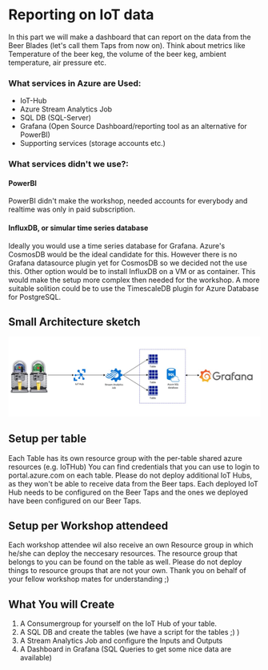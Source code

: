 # Reporting  on IoT data

In this part we will make a dashboard that can report on the data from the Beer Blades (let's call them Taps from now on). Think about metrics like Temperature of the beer keg, the volume of the beer keg, ambient temperature, air pressure etc.

### What services in Azure are Used:
- IoT-Hub
- Azure Stream Analytics Job
- SQL DB (SQL-Server)
- Grafana (Open Source Dashboard/reporting tool as an alternative for PowerBI)
- Supporting services (storage accounts etc.)

### What services didn't we use?:

#### PowerBI
PowerBI didn't make the workshop, needed accounts for everybody and realtime was only in paid subscription.

#### InfluxDB, or simular time series database
Ideally you would use a time series database for Grafana. Azure's CosmosDB would be the ideal candidate for this. However there is no Grafana datasource plugin yet for CosmosDB so we decided not the use this. Other option would be to install InfluxDB on a VM or as container. This would make the setup more complex then needed for the workshop. A more suitable solition could be to use the TimescaleDB plugin for Azure Database for PostgreSQL.

## Small Architecture sketch
![High Level Architecture](img/high_level_architecture.jpg "Architecture")


## Setup per table
Each Table has its own resource group with the per-table shared azure resources (e.g. IoTHub)
You can find credentials that you can use to login to portal.azure.com on each table.
Please do not deploy additional IoT Hubs, as they won't be able to receive data from the Beer taps. Each deployed IoT Hub needs to be configured on the Beer Taps and the ones we deployed have been configured on our Beer Taps.

## Setup per Workshop attendeed
Each workshop attendee wil also receive an own Resource group in which he/she can deploy the neccesary resources. The resource group that belongs to you can be found on the table as well.
Please do not deploy things to resource groups that are not your own. Thank you on behalf of your fellow workshop mates for understanding ;)

## What You will Create
1. A Consumergroup for yourself on the IoT Hub of your table.
2. A SQL DB and create the tables (we have a script for the tables ;) )
3. A Stream Analytics Job and configure the Inputs and Outputs
4. A Dashboard in Grafana (SQL Queries to get some nice data are available)

